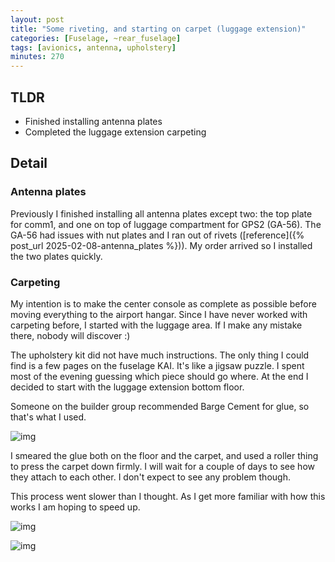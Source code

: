 ```yaml
---
layout: post
title: "Some riveting, and starting on carpet (luggage extension)"
categories: [Fuselage, ~rear_fuselage]
tags: [avionics, antenna, upholstery]
minutes: 270
---
```


## TLDR

- Finished installing antenna plates
- Completed the luggage extension carpeting

## Detail

### Antenna plates

Previously I finished installing all antenna plates except two: the top plate for comm1, and one on top of luggage compartment for GPS2 (GA-56). The GA-56 had issues with nut plates and I ran out of rivets ([reference]({% post_url 2025-02-08-antenna_plates %})). My order arrived so I installed the two plates quickly.

### Carpeting

My intention is to make the center console as complete as possible before moving everything to the airport hangar. Since I have never worked with carpeting before, I started with the luggage area. If I make any mistake there, nobody will discover :)

The upholstery kit did not have much instructions. The only thing I could find is a few pages on the fuselage KAI. It's like a jigsaw puzzle. I spent most of the evening guessing which piece should go where. At the end I decided to start with the luggage extension bottom floor.

Someone on the builder group recommended Barge Cement for glue, so that's what I used.

![img](https://lh3.googleusercontent.com/pw/AP1GczOazpA0Yq_XLXvfw3bCIv_04dDaS2Ktz6KrHRFrq5-OktwQnaDP-qQnwiRUY7F_hu6D1eUfC9G1vHiiIXwGHm7-CS6qP7v7lJtOOoaMmFc3g__XqGskUf-q3fK0ssH92mSwAOLD5vBbShY-38xW1xp72Q=w1468-h1949-s-no-gm?authuser=0)

I smeared the glue both on the floor and the carpet, and used a roller thing to press the carpet down firmly. I will wait for a couple of days to see how they attach to each other. I don't expect to see any problem though.

This process went slower than I thought. As I get more familiar with how this works I am hoping to speed up.

![img](https://lh3.googleusercontent.com/pw/AP1GczNKlWy74Da5chP2s7k5Kg9yVjp0hmvHD3jsUKSsPbK4C-NtUnPd9GiyF28LcbnCYz4vUjGXKm1cLScDU--M5NPCBkzNx063bhqa50uwvAOWNNk38_9lyg61EAC9CsLXd_3vdnLjG0B2E_PRaqFnJ_iN3g=w1468-h1949-s-no-gm?authuser=0)

![img](https://lh3.googleusercontent.com/pw/AP1GczO8soQG5KDJIxVHXD5aXJyRDHO2Cp_Up_Ed4i74CKOfNj1tCo8NyrnmgQ_SKVtkcaF-Gec-SLo1gm6MXMq0HLboIQDSoCS7lquJFezrFtObEYtnj6myrrsWC3laN7y_cCVzzDy4tkIerSOgpiUMxag0ow=w1381-h1834-s-no-gm?authuser=0)
